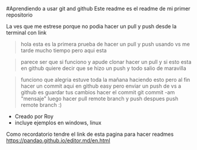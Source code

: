 #Aprendiendo a usar git and github 
Este readme es el readme de mi primer repositorio 

La ves que me estrese porque no podia hacer un pull y push desde la terminal con link
>hola esta es la primera prueba de hacer un pull y push usando vs me tarde mucho tiempo pero aqui esta 

>parece ser que si funciono y apude clonar hacer un pull y si esto esta en github quiere decir que se hizo un push y todo salio de maravilla 

>funciono que alegria estuve toda la mañana haciendo esto pero al fin hacer un commit aqui en github easy pero enviar un push de vs a github es guardar tus cambios hacer el commit git commit -am "mensaje" luego hacer pull remote branch y push despues push remote branch :)

* Creado por Roy
* incluye ejemplos en windows, linux 

Como recordatorio tendre el link de esta pagina para hacer readmes https://pandao.github.io/editor.md/en.html
